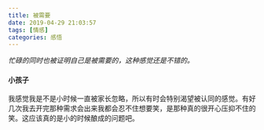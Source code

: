 ```yaml
---
title: 被需要
date: 2019-04-29 21:03:57
tags: [情感]
categories: 感悟
---
```

*忙碌的同时也被证明自己是被需要的，这种感觉还是不错的。*

#### 小孩子
我感觉我是不是小时候一直被家长忽略，所以有时会特别渴望被认同的感觉。有好几次我去开完那种需求会出来我都会忍不住想要笑，是那种真的很开心压抑不住的笑。这应该真的是小的时候酿成的问题吧。